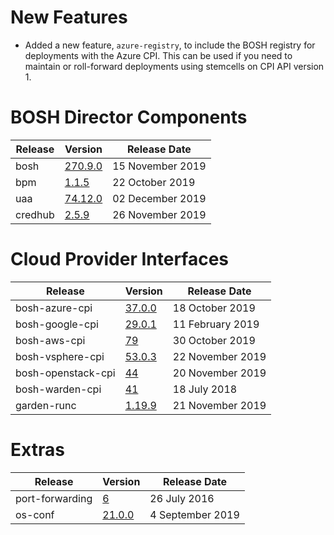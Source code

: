 # New Features

* Added a new feature, `azure-registry`, to include the BOSH registry for
  deployments with the Azure CPI. This can be used if you need to maintain
  or roll-forward deployments using stemcells on CPI API version 1.

# BOSH Director Components

| Release | Version | Release Date |
| ------- | ------- | ------------ |
| bosh | [270.9.0](https://github.com/cloudfoundry/bosh/releases/tag/v270.9.0) | 15 November 2019 |
| bpm | [1.1.5](https://github.com/cloudfoundry/bpm-release/releases/tag/v1.1.5) | 22 October 2019 |
| uaa | [74.12.0](https://github.com/cloudfoundry/uaa-release/releases/tag/v74.12.0) | 02 December 2019 |
| credhub | [2.5.9](https://github.com/pivotal-cf/credhub-release/releases/tag/2.5.9) | 26 November 2019 |

# Cloud Provider Interfaces

| Release | Version | Release Date |
| ------- | ------- | ------------ |
| bosh-azure-cpi | [37.0.0](https://github.com/cloudfoundry/bosh-azure-cpi-release/releases/tag/v37.0.0) | 18 October 2019 |
| bosh-google-cpi | [29.0.1](https://github.com/cloudfoundry/bosh-google-cpi-release/releases/tag/v29.0.1) | 11 February 2019 |
| bosh-aws-cpi | [79](https://github.com/cloudfoundry/bosh-aws-cpi-release/releases/tag/v79) | 30 October 2019 |
| bosh-vsphere-cpi | [53.0.3](https://github.com/cloudfoundry/bosh-vsphere-cpi-release/releases/tag/v53.0.3) | 22 November 2019 |
| bosh-openstack-cpi | [44](https://github.com/cloudfoundry/bosh-openstack-cpi-release/releases/tag/v44) | 20 November 2019 |
| bosh-warden-cpi | [41](https://github.com/cppforlife/bosh-warden-cpi-release/releases/tag/v41) | 18 July 2018 |
| garden-runc | [1.19.9](https://github.com/cloudfoundry/garden-runc-release/releases/tag/v1.19.9) | 21 November 2019 |

# Extras
| Release | Version | Release Date |
| ------- | ------- | ------------ |
| port-forwarding | [6](https://github.com/cloudfoundry-community/port-forwarding-boshrelease/releases/tag/v6) | 26 July 2016 |
| os-conf | [21.0.0](https://github.com/cloudfoundry/os-conf-release/releases/tag/v21.0.0) | 4 September 2019 |
